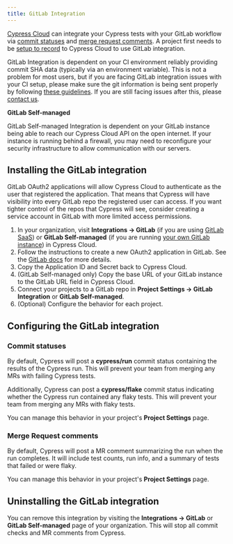```yaml
---
title: GitLab Integration
---
```


[Cypress Cloud](https://on.cypress.io/cloud) can integrate your Cypress tests
with your GitLab workflow via [commit statuses](#Commit-statuses) and
[merge request comments](#Merge-Request-comments). A project first needs to be
[setup to record](/guides/cloud/projects) to Cypress Cloud to use GitLab
integration.

<Alert type="warning">

GitLab Integration is dependent on your CI environment reliably providing commit
SHA data (typically via an environment variable). This is not a problem for most
users, but if you are facing GitLab integration issues with your CI setup,
please make sure the git information is being sent properly by following
[these guidelines](/guides/continuous-integration/introduction#Git-information).
If you are still facing issues after this, please
[contact us](mailto:hello@cypress.io).

</Alert>

<Alert type="warning">

<strong class="alert-header"><Icon name="exclamation-triangle"></Icon> GitLab
Self-managed</strong>

GitLab Self-managed Integration is dependent on your GitLab instance being able
to reach our Cypress Cloud API on the open internet. If your instance is running
behind a firewall, you may need to reconfigure your security infrastructure to
allow communication with our servers.

</Alert>

## Installing the GitLab integration

<Alert type="warning">

GitLab OAuth2 applications will allow Cypress Cloud to authenticate as the user
that registered the application. That means that Cypress will have visibility
into every GitLab repo the registered user can access. If you want tighter
control of the repos that Cypress will see, consider creating a service account
in GitLab with more limited access permissions.

</Alert>

1. In your organization, visit **Integrations → GitLab** (if you are using
   [GitLab SaaS](https://docs.gitlab.com/ee/subscriptions/gitlab_com/)) or
   **GitLab Self-managed** (if you are running
   [your own GitLab instance](https://docs.gitlab.com/ee/subscriptions/self_managed/))
   in Cypress Cloud.
2. Follow the instructions to create a new OAuth2 application in GitLab. See the
   [GitLab docs](https://docs.gitlab.com/ee/integration/oauth_provider.html#adding-an-application-through-the-profile)
   for more details.
3. Copy the Application ID and Secret back to Cypress Cloud.
4. (GitLab Self-managed only) Copy the base URL of your GitLab instance to the
   GitLab URL field in Cypress Cloud.
5. Connect your projects to a GitLab repo in **Project Settings → GitLab
   Integration** or **GitLab Self-managed**.
6. (Optional) Configure the behavior for each project.

## Configuring the GitLab integration

### Commit statuses

By default, Cypress will post a **cypress/run** commit status containing the
results of the Cypress run. This will prevent your team from merging any MRs
with failing Cypress tests.

Additionally, Cypress can post a **cypress/flake** commit status indicating
whether the Cypress run contained any flaky tests. This will prevent your team
from merging any MRs with flaky tests.

You can manage this behavior in your project's **Project Settings** page.

### Merge Request comments

By default, Cypress will post a MR comment summarizing the run when the run
completes. It will include test counts, run info, and a summary of tests that
failed or were flaky.

You can manage this behavior in your project's **Project Settings** page.

## Uninstalling the GitLab integration

You can remove this integration by visiting the **Integrations → GitLab** or
**GitLab Self-managed** page of your organization. This will stop all commit
checks and MR comments from Cypress.
